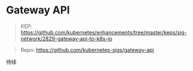 # Gateway API

>KEP: https://github.com/kubernetes/enhancements/tree/master/keps/sig-network/2829-gateway-api-to-k8s-io

>Repo: https://github.com/kubernetes-sigs/gateway-api


待续
